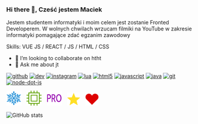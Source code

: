 ### Hi there 👋, Cześć jestem Maciek
Jestem studentem informatyki i moim celem jest zostanie Fronted Developerem. W wolnych chwilach wrzucam filmiki na YouTube w zakresie informatyki pomagające zdać egzanim zawodowy

Skills: VUE JS / REACT / JS / HTML / CSS

- 👯 I’m looking to collaborate on htht 
- 💬 Ask me about jt 


[<img src='https://cdn.jsdelivr.net/npm/simple-icons@3.0.1/icons/github.svg' alt='github' height='40'>](https://github.com/sykoo420)  [<img src='https://cdn.jsdelivr.net/npm/simple-icons@3.0.1/icons/dev-dot-to.svg' alt='dev' height='40'>](https://dev.to/xFireX)  [<img src='https://cdn.jsdelivr.net/npm/simple-icons@3.0.1/icons/instagram.svg' alt='instagram' height='40'>](https://www.instagram.com/Nekossx/)  [<img src='https://cdn.jsdelivr.net/npm/simple-icons@3.0.1/icons/lua.svg' alt='lua' height='40'>](xFireX)  [<img src='https://cdn.jsdelivr.net/npm/simple-icons@3.0.1/icons/html5.svg' alt='html5' height='40'>](xFireX)  [<img src='https://cdn.jsdelivr.net/npm/simple-icons@3.0.1/icons/javascript.svg' alt='javascript' height='40'>](xFireX)  [<img src='https://cdn.jsdelivr.net/npm/simple-icons@3.0.1/icons/java.svg' alt='java' height='40'>](xFireX)  [<img src='https://cdn.jsdelivr.net/npm/simple-icons@3.0.1/icons/git.svg' alt='git' height='40'>](xFireX)  [<img src='https://cdn.jsdelivr.net/npm/simple-icons@3.0.1/icons/node-dot-js.svg' alt='node-dot-js' height='40'>](xFireX)  

<a href='https://archiveprogram.github.com/'><img src='https://raw.githubusercontent.com/acervenky/animated-github-badges/master/assets/acbadge.gif' width='40' height='40'></a> <a href='https://docs.github.com/en/developers'><img src='https://raw.githubusercontent.com/acervenky/animated-github-badges/master/assets/devbadge.gif' width='40' height='40'></a> <a href='https://github.com/pricing'><img src='https://raw.githubusercontent.com/acervenky/animated-github-badges/master/assets/pro.gif' width='40' height='40'></a> <a href='https://stars.github.com/'><img src='https://raw.githubusercontent.com/acervenky/animated-github-badges/master/assets/starbadge.gif' width='35' height='35'></a> <a href='https://docs.github.com/en/github/supporting-the-open-source-community-with-github-sponsors'><img src='https://raw.githubusercontent.com/acervenky/animated-github-badges/master/assets/sponsorbadge.gif' width='35' height='35'></a> 

![GitHub stats](https://github-readme-stats.vercel.app/api?username=sykoo420&show_icons=true)  


